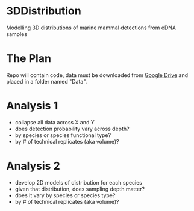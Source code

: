 # 3DDistribution
Modelling 3D distributions of marine mammal detections from eDNA samples

# The Plan

Repo will contain code, data must be downloaded from [Google Drive](https://drive.google.com/drive/folders/1EZEfbxgRszwmN4RmaoQe7wh6S6zPgm5A?usp=drive_link) and placed in a folder named "Data".

# Analysis 1

- collapse all data across X and Y
- does detection probability vary across depth?
- by species or species functional type?
- by # of technical replicates (aka volume)?

# Analysis 2

- develop 2D models of distribution for each species
- given that distribution, does sampling depth matter?
- does it vary by species or species type?
- by # of technical replicates (aka volume)?
